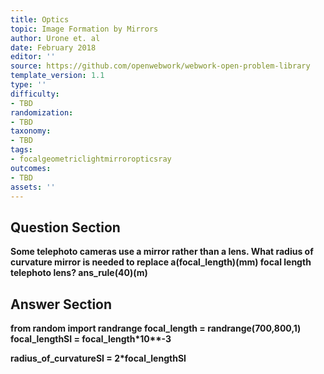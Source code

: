 ```yaml
---
title: Optics
topic: Image Formation by Mirrors
author: Urone et. al
date: February 2018
editor: ''
source: https://github.com/openwebwork/webwork-open-problem-library
template_version: 1.1
type: ''
difficulty:
- TBD
randomization:
- TBD
taxonomy:
- TBD
tags:
- focalgeometriclightmirroropticsray
outcomes:
- TBD
assets: ''
---
```


## Question Section 

<b>
Some telephoto cameras use a mirror rather than a lens. What radius of curvature mirror is needed to replace a(focal_length)(mm) focal length telephoto lens?
ans_rule(40)(m)



## Answer Section

from random import randrange
focal_length = randrange(700,800,1)
focal_lengthSI = focal_length*10**-3

radius_of_curvatureSI = 2*focal_lengthSI